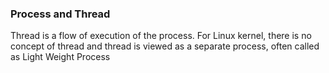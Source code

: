 
### Process and Thread
Thread is a flow of execution of the process. For Linux kernel, there is no concept of thread and thread is viewed as a separate process, often called as Light Weight Process

